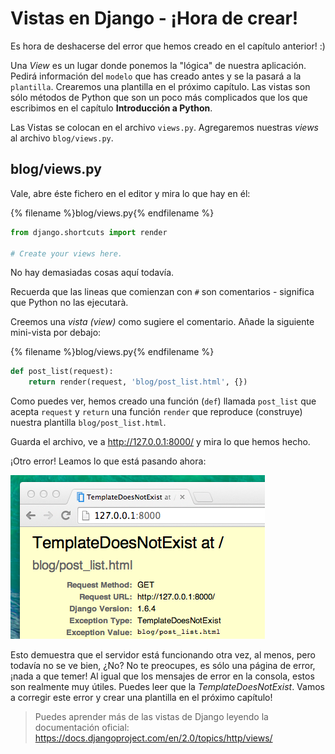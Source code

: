 # Vistas en Django - ¡Hora de crear!

Es hora de deshacerse del error que hemos creado en el capítulo anterior! :)

Una *View* es un lugar donde ponemos la "lógica" de nuestra aplicación. Pedirá información del `modelo` que has creado antes y se la pasará a la `plantilla`. Crearemos una plantilla en el próximo capítulo. Las vistas son sólo métodos de Python que son un poco más complicados que los que escribimos en el capítulo **Introducción a Python**.

Las Vistas se colocan en el archivo `views.py`. Agregaremos nuestras *views* al archivo `blog/views.py`.

## blog/views.py

Vale, abre éste fichero en el editor y mira lo que hay en él:

{% filename %}blog/views.py{% endfilename %}

```python
from django.shortcuts import render

# Create your views here.
```

No hay demasiadas cosas aquí todavía.

Recuerda que las lineas que comienzan con `#` son comentarios - significa que Python no las ejecutarà.

Creemos una *vista (view)* como sugiere el comentario. Añade la siguiente mini-vista por debajo:

{% filename %}blog/views.py{% endfilename %}

```python
def post_list(request):
    return render(request, 'blog/post_list.html', {})
```

Como puedes ver, hemos creado una función (`def`) llamada `post_list` que acepta `request` y `return` una función `render` que reproduce (construye) nuestra plantilla `blog/post_list.html`.

Guarda el archivo, ve a http://127.0.0.1:8000/ y mira lo que hemos hecho.

¡Otro error! Leamos lo que está pasando ahora:

![Error](images/error.png)

Esto demuestra que el servidor está funcionando otra vez, al menos, pero todavía no se ve bien, ¿No? No te preocupes, es sólo una página de error, ¡nada a que temer! Al igual que los mensajes de error en la consola, estos son realmente muy útiles. Puedes leer que la *TemplateDoesNotExist*. Vamos a corregir este error y crear una plantilla en el próximo capítulo!

> Puedes aprender más de las vistas de Django leyendo la documentación oficial: https://docs.djangoproject.com/en/2.0/topics/http/views/